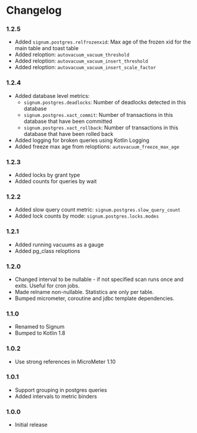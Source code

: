 # Changelog

### 1.2.5

* Added `signum.postgres.relfrozenxid`: Max age of the frozen xid for the main table and toast table
* Added reloption: `autovacuum_vacuum_threshold`
* Added reloption: `autovacuum_vacuum_insert_threshold`
* Added reloption: `autovacuum_vacuum_insert_scale_factor`

### 1.2.4

* Added database level metrics:
  * `signum.postgres.deadlocks`: Number of deadlocks detected in this database
  * `signum.postgres.xact_commit`: Number of transactions in this database that have been committed
  * `signum.postgres.xact_rollback`: Number of transactions in this database that have been rolled back
* Added logging for broken queries using Kotlin Logging
* Added freeze max age from reloptions: `autovacuum_freeze_max_age`

### 1.2.3

* Added locks by grant type
* Added counts for queries by wait

### 1.2.2

* Added slow query count metric: `signum.postgres.slow_query_count`
* Added lock counts by mode: `signum.postgres.locks.modes`

### 1.2.1

* Added running vacuums as a gauge
* Added pg_class reloptions

### 1.2.0

* Changed interval to be nullable - if not specified scan runs once and exits. Useful for cron jobs.
* Made relname non-nullable. Statistics are only per table.
* Bumped micrometer, coroutine and jdbc template dependencies.

### 1.1.0

* Renamed to Signum
* Bumped to Kotlin 1.8

### 1.0.2

* Use strong references in MicroMeter 1.10

### 1.0.1

* Support grouping in postgres queries
* Added intervals to metric binders

### 1.0.0

* Initial release
